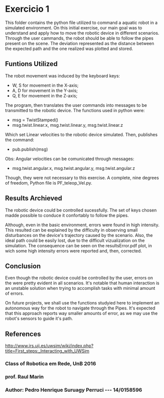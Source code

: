 # Exercicio 1

This folder contains the python file utilized to command a aquatic robot in a simulated environment.
On this initial exercise, our main goal was to understand and apply how to move the robotic device in different scenarios.
Through the user cammands, the robot should be able to follow the pipes present on the scene.
The deviation represented as the distance between the expected path and the one realized was plotted and stored.

## Funtions Utilized

The robot movement was induced by the keyboard keys:
	
* W, S for movement in the X-axis;
* A, D for movement in the Y-axis;
* Q, E for movement in the Z-axis;

The program, then translates the user commands into messages to be transmitted to the robotic device.
The functions used in python were:

* msg = TwistStamped()
* msg.twist.linear.x, msg.twist.linear.y, msg.twist.linear.z

Which set Linear velocities to the robotic device simulated.
Then, publishes the command:

* pub.publish(msg)

Obs: Angular velocities can be comunicated through messages:

* msg.twist.angular.x, msg.twist.angular.y, msg.twist.angular.z

Though, they were not necessary to this exercise.
A complete, nine degrees of freedom, Python file is PF\_teleop\_Vel.py.

## Results Archieved

The robotic device could be controlled sucessfully.
The set of keys chosen madde possible to conduce it confortably to follow the pipes.
 
Although, even in the basic environment, errors were found in high intensity.
This resulted can be explained by the difficulty in observing small disturbances on the device's trajectory caused by the scenario.
Also, the ideal path could be easily lost, due to the difficult vizualization on the simulation.
The consequence can be seen on the resultsError.pdf plot, in wich some high intensity errors were reported and, then, corrected.


## Conclusion

Even though the robotic device could be controlled by the user, errors on the were pretty evident in all scenarios.
It's notable that human interaction is an unstable solution when trying to accomplish tasks with minimal amount of errors.

On future projects, we shall use the functions studyied here to implement an autonomous way for the robot to navigate through the Pipes.
It's expected that this approach reports way smaller amounts of error, as we may use the robot's sensors to guide it's path.

## References
<http://www.irs.uji.es/uwsim/wiki/index.php?title=First_steps:_Interacting_with_UWSim>

### Class of Robotica em Rede, UnB 2016
### prof. Raul Marin
### Author: Pedro Henrique Suruagy Perruci --- 14/0158596
